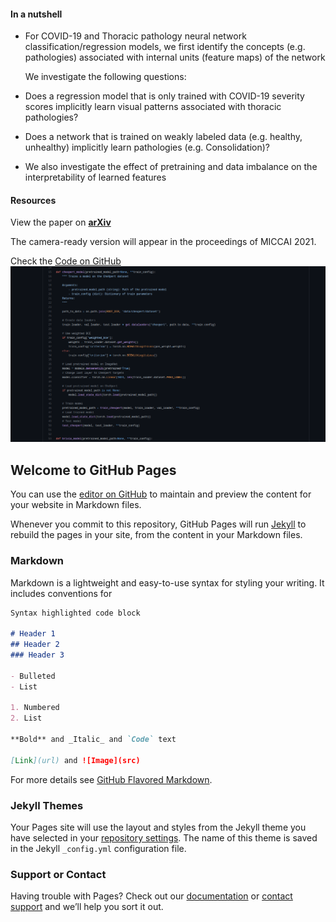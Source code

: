 #### In a nutshell
* For COVID-19 and Thoracic pathology neural network classification/regression models, we first identify the concepts (e.g. pathologies) associated with internal units (feature maps) of the network

  We investigate the following questions:
* Does a regression model that is only trained with COVID-19 severity scores implicitly learn visual patterns associated with thoracic pathologies?
* Does a network that is trained on weakly labeled data (e.g. healthy, unhealthy) implicitly learn pathologies (e.g. Consolidation)?

* We also investigate the effect of pretraining and data imbalance on the interpretability of learned features

#### Resources
View the paper on **[arXiv](https://arxiv.org/abs/2104.02481)**

The camera-ready version will appear in the proceedings of MICCAI 2021.

Check the [Code on GitHub](https://github.com/CAMP-eXplain-AI/CheXplain-Dissection)
[![preview](code_preview.PNG)](https://github.com/CAMP-eXplain-AI/CheXplain-Dissection)

## Welcome to GitHub Pages

You can use the [editor on GitHub](https://github.com/CAMP-eXplain-AI/CheXplain-Dissection/edit/gh-pages/index.md) to maintain and preview the content for your website in Markdown files.

Whenever you commit to this repository, GitHub Pages will run [Jekyll](https://jekyllrb.com/) to rebuild the pages in your site, from the content in your Markdown files.

### Markdown

Markdown is a lightweight and easy-to-use syntax for styling your writing. It includes conventions for

```markdown
Syntax highlighted code block

# Header 1
## Header 2
### Header 3

- Bulleted
- List

1. Numbered
2. List

**Bold** and _Italic_ and `Code` text

[Link](url) and ![Image](src)
```

For more details see [GitHub Flavored Markdown](https://guides.github.com/features/mastering-markdown/).

### Jekyll Themes

Your Pages site will use the layout and styles from the Jekyll theme you have selected in your [repository settings](https://github.com/CAMP-eXplain-AI/CheXplain-Dissection/settings/pages). The name of this theme is saved in the Jekyll `_config.yml` configuration file.

### Support or Contact

Having trouble with Pages? Check out our [documentation](https://docs.github.com/categories/github-pages-basics/) or [contact support](https://support.github.com/contact) and we’ll help you sort it out.
